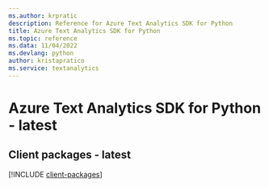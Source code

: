 ```yaml
---
ms.author: krpratic
description: Reference for Azure Text Analytics SDK for Python
title: Azure Text Analytics SDK for Python
ms.topic: reference
ms.data: 11/04/2022
ms.devlang: python
author: kristapratico
ms.service: textanalytics
---
```

# Azure Text Analytics SDK for Python - latest

## Client packages - latest
[!INCLUDE [client-packages](text-analytics-client-index.md)]